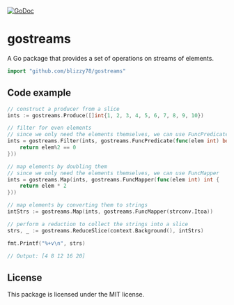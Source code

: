 [![GoDoc](https://pkg.go.dev/badge/github.com/blizzy78/gostreams)](https://pkg.go.dev/github.com/blizzy78/gostreams)


gostreams
=========

A Go package that provides a set of operations on streams of elements.

```go
import "github.com/blizzy78/gostreams"
```


Code example
------------

```go
// construct a producer from a slice
ints := gostreams.Produce([]int{1, 2, 3, 4, 5, 6, 7, 8, 9, 10})

// filter for even elements
// since we only need the elements themselves, we can use FuncPredicate
ints = gostreams.Filter(ints, gostreams.FuncPredicate(func(elem int) bool {
	return elem%2 == 0
}))

// map elements by doubling them
// since we only need the elements themselves, we can use FuncMapper
ints = gostreams.Map(ints, gostreams.FuncMapper(func(elem int) int {
	return elem * 2
}))

// map elements by converting them to strings
intStrs := gostreams.Map(ints, gostreams.FuncMapper(strconv.Itoa))

// perform a reduction to collect the strings into a slice
strs, _ := gostreams.ReduceSlice(context.Background(), intStrs)

fmt.Printf("%+v\n", strs)

// Output: [4 8 12 16 20]
```


License
-------

This package is licensed under the MIT license.
